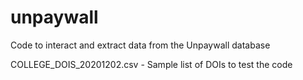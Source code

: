 # unpaywall
Code to interact and extract data from the Unpaywall database 

COLLEGE_DOIS_20201202.csv - Sample list of DOIs to test the code

